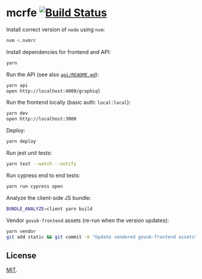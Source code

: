 # mcrfe [![Build Status](https://travis-ci.org/tvararu/mcrfe.svg?branch=master)](https://travis-ci.org/tvararu/mcrfe)

Install correct version of `node` using `nvm`:

```bash
nvm <.nvmrc
```

Install dependencies for frontend and API:

```bash
yarn
```

Run the API (see also [`api/README.md`](api/README.md)):

```bash
yarn api
open http://localhost:4000/graphiql
```

Run the frontend locally (basic auth: `local:local`):

```bash
yarn dev
open http://localhost:3000
```

Deploy:

```bash
yarn deploy
```

Run jest unit tests:

```bash
yarn test --watch --notify
```

Run cypress end to end tests:

```bash
yarn run cypress open
```

Analyze the client-side JS bundle:

```bash
BUNDLE_ANALYZE=client yarn build
```

Vendor `govuk-frontend` assets (re-run when the version updates):

```bash
yarn vendor
git add static && git commit -m "Update vendored govuk-frontend assets"
```

## License

[MIT](LICENSE.txt).

